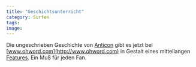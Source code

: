 ```yaml
---
title: "Geschichtsunterricht"
category: Surfen
tags: 
image: 
---
```


Die ungeschrieben Geschichte von [Anticon](http://www.anticon.com) gibt es jetzt bei [www.ohword.com](http://www.ohword.com) in Gestalt eines mittellangen [Features](http://www.ohword.com/features/194/hip-hops-unknown-legends-the-anticon-crew). Ein Muß für jeden Fan.